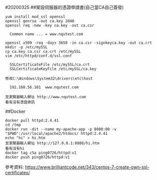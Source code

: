 #20200325
##架設伺服器的憑證申請書(自己當CA自己簽發)
```
yum install mod_ssl openssl
openssl genrsa -out ca.key 2048
openssl req -new -key ca.key -out ca.csr

  Common name ... = www.nqutest.com
  
openssl x509 -req -days 3650 -in ca.csr -signkeyca.key -out ca.crt
mkdir -p /etc/mySSL
cp ca.key ca.csr ca.crt /etc/mySSL
vim /etc/httpd/conf.d/ssl.conf

  SSLCertificateFile /etc/mySSL/ca.crt
  SSLCertificateKeyFile /etc/mySSL/ca.key

修改C:\Windows\System32\drivers\etc\host

  192.168.56.101  www.nqutest.com

至瀏覽器輸入網址 http://www.nqutest.com
看有沒有憑證資訊
```

##Docker
```
docker pull httpd:2.4.41
cd /tmp
docker run -dit --name my-apache-app -p 8080:80 -v "$PWD":/usr/local/apache2/htdocs/ httpd:2.4.41
echo "hi" > hi.htm
至瀏覽器輸入網址 http://127.0.0.1:8080/hi.htm
看有沒有hi
docker tag c5a ping0726/httpd:v1
docker push ping0726/httpd:v1
```

參考資料:
https://www.brilliantcode.net/343/centos-7-create-own-ssl-certificates/
